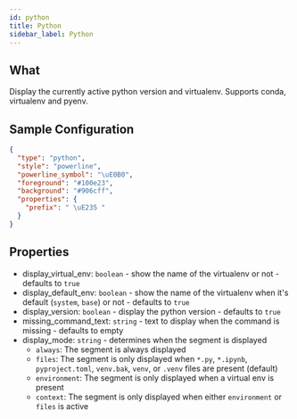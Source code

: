 ```yaml
---
id: python
title: Python
sidebar_label: Python
---
```


## What

Display the currently active python version and virtualenv.
Supports conda, virtualenv and pyenv.

## Sample Configuration

```json
{
  "type": "python",
  "style": "powerline",
  "powerline_symbol": "\uE0B0",
  "foreground": "#100e23",
  "background": "#906cff",
  "properties": {
    "prefix": " \uE235 "
  }
}
```

## Properties

- display_virtual_env: `boolean` - show the name of the virtualenv or not - defaults to `true`
- display_default_env: `boolean` - show the name of the virtualenv when it's default (`system`, `base`)
or not - defaults to `true`
- display_version: `boolean` - display the python version - defaults to `true`
- missing_command_text: `string` - text to display when the command is missing - defaults to empty
- display_mode: `string` - determines when the segment is displayed
  - `always`: The segment is always displayed
  - `files`: The segment is only displayed when `*.py`, `*.ipynb`, `pyproject.toml`, `venv.bak`, `venv`, or `.venv`
    files are present (default)
  - `environment`: The segment is only displayed when a virtual env is present
  - `context`: The segment is only displayed when either `environment` or `files` is active
